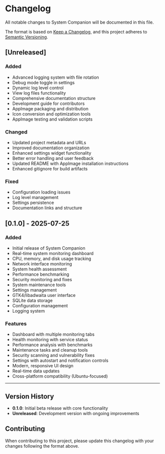 # Changelog

All notable changes to System Companion will be documented in this file.

The format is based on [Keep a Changelog](https://keepachangelog.com/en/1.0.0/),
and this project adheres to [Semantic Versioning](https://semver.org/spec/v2.0.0.html).

## [Unreleased]

### Added
- Advanced logging system with file rotation
- Debug mode toggle in settings
- Dynamic log level control
- View log files functionality
- Comprehensive documentation structure
- Development guide for contributors
- AppImage packaging and distribution
- Icon conversion and optimization tools
- AppImage testing and validation scripts

### Changed
- Updated project metadata and URLs
- Improved documentation organization
- Enhanced settings widget functionality
- Better error handling and user feedback
- Updated README with AppImage installation instructions
- Enhanced gitignore for build artifacts

### Fixed
- Configuration loading issues
- Log level management
- Settings persistence
- Documentation links and structure

## [0.1.0] - 2025-07-25

### Added
- Initial release of System Companion
- Real-time system monitoring dashboard
- CPU, memory, and disk usage tracking
- Network interface monitoring
- System health assessment
- Performance benchmarking
- Security monitoring and fixes
- System maintenance tools
- Settings management
- GTK4/libadwaita user interface
- SQLite data storage
- Configuration management
- Logging system

### Features
- Dashboard with multiple monitoring tabs
- Health monitoring with service status
- Performance analysis with benchmarks
- Maintenance tasks and cleanup tools
- Security scanning and vulnerability fixes
- Settings with autostart and notification controls
- Modern, responsive UI design
- Real-time data updates
- Cross-platform compatibility (Ubuntu-focused)

---

## Version History

- **0.1.0**: Initial beta release with core functionality
- **Unreleased**: Development version with ongoing improvements

## Contributing

When contributing to this project, please update this changelog with your changes following the format above. 